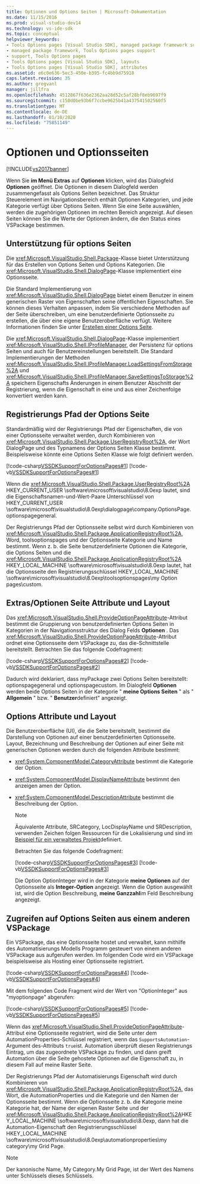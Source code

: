 ```yaml
---
title: Optionen und Options Seiten | Microsoft-Dokumentation
ms.date: 11/15/2016
ms.prod: visual-studio-dev14
ms.technology: vs-ide-sdk
ms.topic: conceptual
helpviewer_keywords:
- Tools Options pages [Visual Studio SDK], managed package framework support
- managed package framework, Tools Options pages support
- support, Tools Options pages
- Tools Options pages [Visual Studio SDK], layouts
- Tools Options pages [Visual Studio SDK], attributes
ms.assetid: e6c0e636-5ec3-450e-b395-fc4bb9d75918
caps.latest.revision: 35
ms.author: gregvanl
manager: jillfra
ms.openlocfilehash: 4512867f636e2362aa28d52c5af28bf8eb9697f9
ms.sourcegitcommit: c150d0be93b6f7ccbe9625b41a437541502560f5
ms.translationtype: MT
ms.contentlocale: de-DE
ms.lasthandoff: 01/10/2020
ms.locfileid: "75851149"
---
```

# <a name="options-and-options-pages"></a>Optionen und Optionsseiten
[!INCLUDE[vs2017banner](../../includes/vs2017banner.md)]

Wenn Sie **im Menü Extras** auf **Optionen** klicken, wird das Dialogfeld **Optionen** geöffnet. Die Optionen in diesem Dialogfeld werden zusammengefasst als Options Seiten bezeichnet. Das Struktur Steuerelement im Navigationsbereich enthält Optionen Kategorien, und jede Kategorie verfügt über Options Seiten. Wenn Sie eine Seite auswählen, werden die zugehörigen Optionen im rechten Bereich angezeigt. Auf diesen Seiten können Sie die Werte der Optionen ändern, die den Status eines VSPackage bestimmen.  
  
## <a name="support-for-options-pages"></a>Unterstützung für options Seiten  
 Die <xref:Microsoft.VisualStudio.Shell.Package>-Klasse bietet Unterstützung für das Erstellen von Options Seiten und Options Kategorien. Die <xref:Microsoft.VisualStudio.Shell.DialogPage>-Klasse implementiert eine Optionsseite.  
  
 Die Standard Implementierung von <xref:Microsoft.VisualStudio.Shell.DialogPage> bietet einem Benutzer in einem generischen Raster von Eigenschaften seine öffentlichen Eigenschaften. Sie können dieses Verhalten anpassen, indem Sie verschiedene Methoden auf der Seite überschreiben, um eine benutzerdefinierte Optionsseite zu erstellen, die über eine eigene Benutzeroberfläche verfügt. Weitere Informationen finden Sie unter [Erstellen einer Options Seite](../../extensibility/creating-an-options-page.md).  
  
 Die <xref:Microsoft.VisualStudio.Shell.DialogPage>-Klasse implementiert <xref:Microsoft.VisualStudio.Shell.IProfileManager>, der Persistenz für options Seiten und auch für Benutzereinstellungen bereitstellt. Die Standard Implementierungen der Methoden <xref:Microsoft.VisualStudio.Shell.IProfileManager.LoadSettingsFromStorage%2A> und <xref:Microsoft.VisualStudio.Shell.IProfileManager.SaveSettingsToStorage%2A> speichern Eigenschafts Änderungen in einem Benutzer Abschnitt der Registrierung, wenn die Eigenschaft in eine und aus einer Zeichenfolge konvertiert werden kann.  
  
## <a name="options-page-registry-path"></a>Registrierungs Pfad der Options Seite  
 Standardmäßig wird der Registrierungs Pfad der Eigenschaften, die von einer Optionsseite verwaltet werden, durch Kombinieren von <xref:Microsoft.VisualStudio.Shell.Package.UserRegistryRoot%2A>, der Wort DialogPage und des Typnamens der Options Seiten Klasse bestimmt. Beispielsweise könnte eine Options Seiten Klasse wie folgt definiert werden.  
  
 [!code-csharp[VSSDKSupportForOptionsPages#1](../../snippets/csharp/VS_Snippets_VSSDK/vssdksupportforoptionspages/cs/vssdksupportforoptionspagespackage.cs#1)]
 [!code-vb[VSSDKSupportForOptionsPages#1](../../snippets/visualbasic/VS_Snippets_VSSDK/vssdksupportforoptionspages/vb/vssdksupportforoptionspagespackage.vb#1)]  
  
 Wenn die <xref:Microsoft.VisualStudio.Shell.Package.UserRegistryRoot%2A> HKEY_CURRENT_USER \software\microsoft\visualstudio\8.0exp lautet, sind die Eigenschaftsnamen-und-Wert-Paare Unterschlüssel von HKEY_CURRENT_USER \software\microsoft\visualstudio\8.0exp\dialogpage\company.OptionsPage.optionspagegeneral.  
  
 Der Registrierungs Pfad der Optionsseite selbst wird durch Kombinieren von <xref:Microsoft.VisualStudio.Shell.Package.ApplicationRegistryRoot%2A>, Word, toolsoptionspages und der Optionsseite Kategorie und Name bestimmt. Wenn z. b. die Seite benutzerdefinierte Optionen die Kategorie, die Options Seiten und die <xref:Microsoft.VisualStudio.Shell.Package.ApplicationRegistryRoot%2A> HKEY_LOCAL_MACHINE \software\microsoft\visualstudio\8.0exp lautet, hat die Optionsseite den Registrierungsschlüssel HKEY_LOCAL_MACHINE \software\microsoft\visualstudio\8.0exp\toolsoptionspages\my Option pages\custom.  
  
## <a name="toolsoptions-page-attributes-and-layout"></a>Extras/Optionen Seite Attribute und Layout  
 Das <xref:Microsoft.VisualStudio.Shell.ProvideOptionPageAttribute>-Attribut bestimmt die Gruppierung von benutzerdefinierten Options Seiten in Kategorien in der Navigationsstruktur des Dialog Felds **Optionen** . Das <xref:Microsoft.VisualStudio.Shell.ProvideOptionPageAttribute>-Attribut ordnet eine Optionsseite dem VSPackage zu, das die-Schnittstelle bereitstellt. Betrachten Sie das folgende Codefragment:  
  
 [!code-csharp[VSSDKSupportForOptionsPages#2](../../snippets/csharp/VS_Snippets_VSSDK/vssdksupportforoptionspages/cs/vssdksupportforoptionspagespackage.cs#2)]
 [!code-vb[VSSDKSupportForOptionsPages#2](../../snippets/visualbasic/VS_Snippets_VSSDK/vssdksupportforoptionspages/vb/vssdksupportforoptionspagespackage.vb#2)]  
  
 Dadurch wird deklariert, dass myPackage zwei Options Seiten bereitstellt: optionspagegeneral und optionspagecustom. Im Dialogfeld **Optionen** werden beide Options Seiten in der Kategorie " **meine Options Seiten** " als " **Allgemein** " bzw. " **Benutzer**definiert" angezeigt.  
  
## <a name="option-attributes-and-layout"></a>Options Attribute und Layout  
 Die Benutzeroberfläche (UI), die die Seite bereitstellt, bestimmt die Darstellung von Optionen auf einer benutzerdefinierten Optionsseite. Layout, Bezeichnung und Beschreibung der Optionen auf einer Seite mit generischen Optionen werden durch die folgenden Attribute bestimmt:  
  
- <xref:System.ComponentModel.CategoryAttribute> bestimmt die Kategorie der Option.  
  
- <xref:System.ComponentModel.DisplayNameAttribute> bestimmt den anzeigen amen der Option.  
  
- <xref:System.ComponentModel.DescriptionAttribute> bestimmt die Beschreibung der Option.  
  
  > [!NOTE]
  > Äquivalente Attribute, SRCategory, LocDisplayName und SRDescription, verwenden Zeichen folgen Ressourcen für die Lokalisierung und sind im [Beispiel für ein verwaltetes Projekt](https://msdn.com/vsx)definiert.  
  
  Betrachten Sie das folgende Codefragment:  
  
  [!code-csharp[VSSDKSupportForOptionsPages#3](../../snippets/csharp/VS_Snippets_VSSDK/vssdksupportforoptionspages/cs/optionspagecustom.cs#3)]
  [!code-vb[VSSDKSupportForOptionsPages#3](../../snippets/visualbasic/VS_Snippets_VSSDK/vssdksupportforoptionspages/vb/optionspagegeneral.vb#3)]  
  
  Die Option OptionInteger wird in der Kategorie **meine Optionen** auf der Optionsseite als **Integer-Option** angezeigt. Wenn die Option ausgewählt ist, wird die Option Beschreibung, **meine Ganzzahl**im Feld Beschreibung angezeigt.  
  
## <a name="accessing-options-pages-from-another-vspackage"></a>Zugreifen auf Options Seiten aus einem anderen VSPackage  
 Ein VSPackage, das eine Optionsseite hostet und verwaltet, kann mithilfe des Automatisierungs Modells Programm gesteuert von einem anderen VSPackage aus aufgerufen werden. Im folgenden Code wird ein VSPackage beispielsweise als Hosting einer Optionsseite registriert.  
  
 [!code-csharp[VSSDKSupportForOptionsPages#4](../../snippets/csharp/VS_Snippets_VSSDK/vssdksupportforoptionspages/cs/vssdksupportforoptionspagespackage.cs#4)]
 [!code-vb[VSSDKSupportForOptionsPages#4](../../snippets/visualbasic/VS_Snippets_VSSDK/vssdksupportforoptionspages/vb/vssdksupportforoptionspagespackage.vb#4)]  
  
 Mit dem folgenden Code Fragment wird der Wert von "OptionInteger" aus "myoptionpage" abgerufen:  
  
 [!code-csharp[VSSDKSupportForOptionsPages#5](../../snippets/csharp/VS_Snippets_VSSDK/vssdksupportforoptionspages/cs/vssdksupportforoptionspagespackage.cs#5)]
 [!code-vb[VSSDKSupportForOptionsPages#5](../../snippets/visualbasic/VS_Snippets_VSSDK/vssdksupportforoptionspages/vb/vssdksupportforoptionspagespackage.vb#5)]  
  
 Wenn das <xref:Microsoft.VisualStudio.Shell.ProvideOptionPageAttribute>-Attribut eine Optionsseite registriert, wird die Seite unter dem AutomationProperties-Schlüssel registriert, wenn das `SupportsAutomation`-Argument des-Attributs `true`ist. Automation überprüft diesen Registrierungs Eintrag, um das zugeordnete VSPackage zu finden, und dann greift Automation über die Seite gehostete Optionen auf die Eigenschaft zu, in diesem Fall auf meine Raster Seite.  
  
 Der Registrierungs Pfad der Automatisierungs Eigenschaft wird durch Kombinieren von <xref:Microsoft.VisualStudio.Shell.Package.ApplicationRegistryRoot%2A>, das Wort, die AutomationProperties und die Kategorie und den Namen der Optionsseite bestimmt. Wenn die Optionsseite z. b. die Kategorie meine Kategorie hat, der Name der eigenen Raster Seite und der <xref:Microsoft.VisualStudio.Shell.Package.ApplicationRegistryRoot%2A>HKEY_LOCAL_MACHINE \software\microsoft\visualstudio\8.0exp, dann hat die Automation-Eigenschaft den Registrierungsschlüssel HKEY_LOCAL_MACHINE \software\microsoft\visualstudio\8.0exp\automationproperties\my category\my Grid Page.  
  
> [!NOTE]
> Der kanonische Name, My Category.My Grid Page, ist der Wert des Namens unter Schlüssels dieses Schlüssels.
